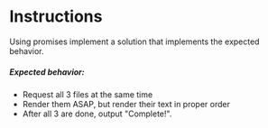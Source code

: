 # Instructions

Using promises implement a solution that implements the expected behavior.

##### Expected behavior:
- Request all 3 files at the same time
- Render them ASAP, but render their text in proper order
- After all 3 are done, output "Complete!".
